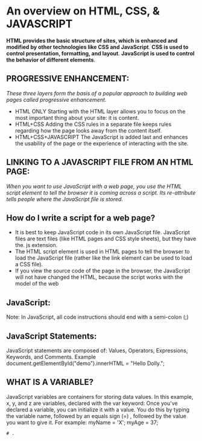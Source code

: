 # An overview on HTML, CSS, & JAVASCRIPT

**HTML provides the basic structure of sites, which is enhanced and modified by other technologies like CSS and JavaScript**.
**CSS is used to control presentation, formatting, and layout**.
**JavaScript is used to control the behavior of different elements**.

## PROGRESSIVE ENHANCEMENT:

*These three layers form the basis of a popular approach to building 
web pages called progressive enhancement*.
* HTML ONLY Starting with the HTML layer allows you to focus on the 
most important thing about your site: it is content.
* HTML+CSS Adding the CSS rules in a separate file keeps rules 
regarding how the page looks away from the content itself.
* HTML+CSS+JAVASCRIPT The JavaScript is added last and enhances the 
usability of the page or the experience of interacting with the site.

## LINKING TO A JAVASCRIPT FILE FROM AN HTML PAGE:

*When you want to use JavaScript with a web page, you use the HTML 
script element to tell the browser it is coming across a script. Its 
re-attribute tells people where the JavaScript file is stored.*

## How do I write a script for a web page?

* It is best to keep JavaScript code in its own JavaScript file. 
JavaScript files are text files (like HTML pages and CSS style sheets), 
but they have the. js extension.
* The HTML script element is used in HTML pages to tell the browser 
to load the JavaScript file (rather like the link element can be used 
to load a CSS file).
* If you view the source code of the page in the browser, the 
JavaScript will not have changed the HTML, because the script works 
with the model of the web

## JavaScript:

Note: In JavaScript, all code instructions should end with a semi-colon 
(;)

## JavaScript Statements:

JavaScript statements are composed of:
Values, Operators, Expressions, Keywords, and Comments.
Example
document.getElementById("demo").innerHTML = "Hello Dolly.";

## WHAT IS A VARIABLE?

JavaScript variables are containers for storing data values.
In this example, x, y, and z are variables, declared with the var 
keyword:
Once you've declared a variable, you can initialize it with a value. 
You do this by typing the variable name, followed by an equals sign (=)
, followed by the value you want to give it. For example:
myName = 'X';
myAge = 37;


    # .